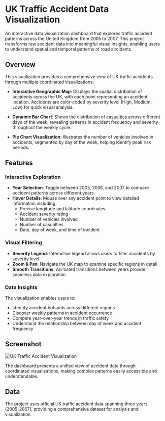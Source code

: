 # UK Traffic Accident Data Visualization

An interactive data visualization dashboard that explores traffic accident patterns across the United Kingdom from 2005 to 2007. This project transforms raw accident data into meaningful visual insights, enabling users to understand spatial and temporal patterns of road accidents.

## Overview

This visualization provides a comprehensive view of UK traffic accidents through multiple coordinated visualizations:

- **Interactive Geographic Map**: Displays the spatial distribution of accidents across the UK, with each point representing an accident location. Accidents are color-coded by severity level (High, Medium, Low) for quick visual analysis.

- **Dynamic Bar Chart**: Shows the distribution of casualties across different days of the week, revealing patterns in accident frequency and severity throughout the weekly cycle.

- **Pie Chart Visualization**: Illustrates the number of vehicles involved in accidents, segmented by day of the week, helping identify peak risk periods.

## Features

### Interactive Exploration
- **Year Selection**: Toggle between 2005, 2006, and 2007 to compare accident patterns across different years
- **Hover Details**: Mouse over any accident point to view detailed information including:
  - Precise longitude and latitude coordinates
  - Accident severity rating
  - Number of vehicles involved
  - Number of casualties
  - Date, day of week, and time of incident

### Visual Filtering
- **Severity Legend**: Interactive legend allows users to filter accidents by severity level
- **Zoom & Pan**: Navigate the UK map to examine specific regions in detail
- **Smooth Transitions**: Animated transitions between years provide seamless data exploration

### Data Insights
The visualization enables users to:
- Identify accident hotspots across different regions
- Discover weekly patterns in accident occurrence
- Compare year-over-year trends in traffic safety
- Understand the relationship between day of week and accident frequency

## Screenshot

![UK Traffic Accident Visualization](Screenshot%202025-10-29%20at%207.44.59%E2%80%AFPM.png)

The dashboard presents a unified view of accident data through coordinated visualizations, making complex patterns easily accessible and understandable.

## Data

The project uses official UK traffic accident data spanning three years (2005-2007), providing a comprehensive dataset for analysis and visualization.
